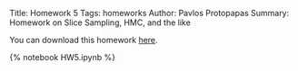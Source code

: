 Title: Homework 5
Tags: homeworks
Author: Pavlos Protopapas
Summary: Homework on Slice Sampling, HMC, and the like


You can download this homework [here]({filename}/../../notebooks/HW5.ipynb).

{% notebook HW5.ipynb %}